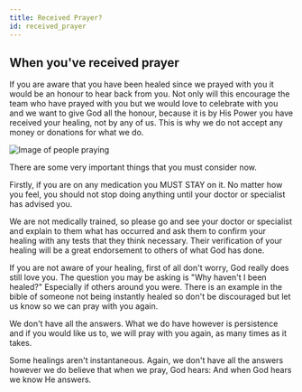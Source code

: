 ```yaml
---
title: Received Prayer?
id: received_prayer
---
```


## When you've received prayer

If you are aware that you have been healed since we prayed with you it would be an honour to hear back from you. Not only will this encourage the team who have prayed with you but we would love to celebrate with you and we want to give God all the honour, because it is by His Power you have received your healing, not by any of us. This is why we do not accept any money or donations for what we do.

![Image of people praying](/gen/images/IMG_0590-large.JPG)

There are some very important things that you must consider now.

Firstly, if you are on any medication you MUST STAY on it. No matter how you feel, you should not stop doing anything until your doctor or specialist has advised you.

We are not medically trained, so please go and see your doctor or specialist and explain to them what has occurred and ask them to confirm your healing with any tests that they think necessary. Their verification of your healing will be a great endorsement to others of what God has done.

If you are not aware of your healing, first of all don't worry, God really does still love you. The question you may be asking is "Why haven't I been healed?" Especially if others around you were. There is an example in the bible of someone not being instantly healed so don't be discouraged but let us know so we can pray with you again.

We don't have all the answers. What we do have however is persistence and if you would like us to, we will pray with you again, as many times as it takes.

Some healings aren't instantaneous. Again, we don't have all the answers however we do believe that when we pray, God hears: And when God hears we know He answers.